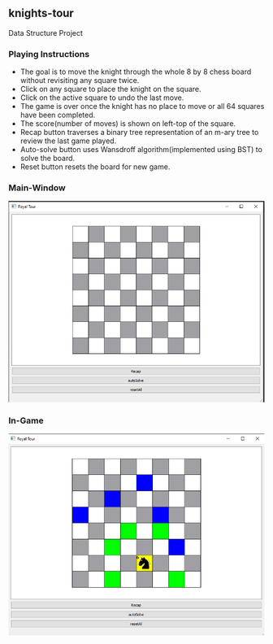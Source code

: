 ## knights-tour
Data Structure Project

### Playing Instructions  
- The goal is to move the knight through the whole 8 by 8 chess board without revisiting any square twice.    
- Click on any square to place the knight on the square.  
- Click on the active square to undo the last move.  
- The game is over once the knight has no place to move or all 64 squares have been completed.    
- The score(number of moves) is shown on left-top of the square.
- Recap button traverses a binary tree representation of an m-ary tree to review the last game played.    
- Auto-solve button uses Wansdroff algorithm(implemented using BST) to solve the board.  
- Reset button resets the board for new game.  


### Main-Window
![Image-Instruction](https://github.com/sandeshpokhrel54/knights-tour/blob/main/tour1.PNG)

### In-Game
![Image-Instruction](https://github.com/sandeshpokhrel54/knights-tour/blob/main/tour2.PNG)
